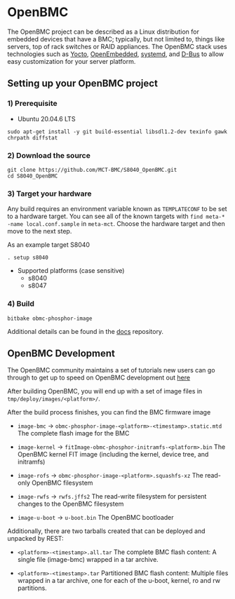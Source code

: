 # OpenBMC

The OpenBMC project can be described as a Linux distribution for embedded
devices that have a BMC; typically, but not limited to, things like servers,
top of rack switches or RAID appliances. The OpenBMC stack uses technologies
such as [Yocto](https://www.yoctoproject.org/),
[OpenEmbedded](https://www.openembedded.org/wiki/Main_Page),
[systemd](https://www.freedesktop.org/wiki/Software/systemd/), and
[D-Bus](https://www.freedesktop.org/wiki/Software/dbus/) to allow easy
customization for your server platform.


## Setting up your OpenBMC project

### 1) Prerequisite
- Ubuntu 20.04.6 LTS

```
sudo apt-get install -y git build-essential libsdl1.2-dev texinfo gawk chrpath diffstat
```
### 2) Download the source
```
git clone https://github.com/MCT-BMC/S8040_OpenBMC.git
cd S8040_OpenBMC
```

### 3) Target your hardware
Any build requires an environment variable known as `TEMPLATECONF` to be set
to a hardware target.
You can see all of the known targets with
`find meta-* -name local.conf.sample` in `meta-mct`. Choose the hardware target and
then move to the next step.

As an example target S8040
```
. setup s8040
```

* Supported platforms (case sensitive)
  * s8040
  * s8047

### 4) Build

```
bitbake obmc-phosphor-image
```

Additional details can be found in the [docs](https://github.com/openbmc/docs)
repository.

## OpenBMC Development

The OpenBMC community maintains a set of tutorials new users can go through
to get up to speed on OpenBMC development out
[here](https://github.com/openbmc/docs/blob/master/development/README.md)

After building OpenBMC, you will end up with a set of image files in 
`tmp/deploy/images/<platform>/`.

After the build process finishes, you can find the BMC firmware image
* `image-bmc` → `obmc-phosphor-image-<platform>-<timestamp>.static.mtd`
  The complete flash image for the BMC

* `image-kernel` → `fitImage-obmc-phosphor-initramfs-<platform>.bin`
  The OpenBMC kernel FIT image (including the kernel, device tree, and initramfs)

* `image-rofs` → `obmc-phosphor-image-<platform>.squashfs-xz`
  The read-only OpenBMC filesystem

* `image-rwfs` → `rwfs.jffs2`
  The read-write filesystem for persistent changes to the OpenBMC filesystem

* `image-u-boot` → `u-boot.bin`
  The OpenBMC bootloader

Additionally, there are two tarballs created that can be deployed and unpacked by REST:

* `<platform>-<timestamp>.all.tar`
  The complete BMC flash content: A single file (image-bmc) wrapped in a tar archive.

* `<platform>-<timestamp>.tar`
  Partitioned BMC flash content: Multiple files wrapped in a tar archive, one for each of the u-boot, kernel, ro and rw partitions.


